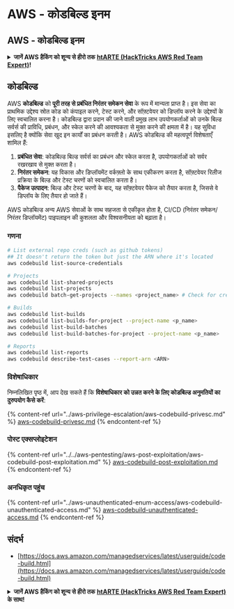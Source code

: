 # AWS - कोडबिल्ड इनम

## AWS - कोडबिल्ड इनम

<details>

<summary><strong>जानें AWS हैकिंग को शून्य से हीरो तक</strong> <a href="https://training.hacktricks.xyz/courses/arte"><strong>htARTE (HackTricks AWS Red Team Expert)</strong></a><strong>!</strong></summary>

HackTricks का समर्थन करने के अन्य तरीके:

* यदि आप अपनी **कंपनी का विज्ञापन HackTricks में देखना चाहते हैं** या **HackTricks को PDF में डाउनलोड करना चाहते हैं** तो [**सब्सक्रिप्शन प्लान्स देखें**](https://github.com/sponsors/carlospolop)!
* [**आधिकारिक PEASS और HackTricks स्वैग**](https://peass.creator-spring.com) प्राप्त करें
* [**The PEASS Family**](https://opensea.io/collection/the-peass-family) की खोज करें, हमारा विशेष [**NFTs**](https://opensea.io/collection/the-peass-family) संग्रह
* **शामिल हों** 💬 [**डिस्कॉर्ड समूह**](https://discord.gg/hRep4RUj7f) या [**टेलीग्राम समूह**](https://t.me/peass) या हमें **ट्विटर** 🐦 [**@hacktricks\_live**](https://twitter.com/hacktricks\_live)** पर फॉलो** करें।
* **हैकिंग ट्रिक्स साझा करें, PRs सबमिट करके** [**HackTricks**](https://github.com/carlospolop/hacktricks) और [**HackTricks Cloud**](https://github.com/carlospolop/hacktricks-cloud) github repos में।

</details>

## कोडबिल्ड

AWS **कोडबिल्ड** को **पूरी तरह से प्रबंधित निरंतर समेकन सेवा** के रूप में मान्यता प्राप्त है। इस सेवा का प्राथमिक उद्देश्य स्रोत कोड को कंपाइल करने, टेस्ट करने, और सॉफ़्टवेयर को डिप्लॉय करने के उद्देश्यों के लिए स्वचालित करना है। कोडबिल्ड द्वारा प्रदान की जाने वाली प्रमुख लाभ उपयोगकर्ताओं को उनके बिल्ड सर्वर्स की प्राविधि, प्रबंधन, और स्केल करने की आवश्यकता से मुक्त करने की क्षमता में है। यह सुविधा इसलिए है क्योंकि सेवा खुद इन कार्यों का प्रबंधन करती है। AWS कोडबिल्ड की महत्वपूर्ण विशेषताएँ शामिल हैं:

1. **प्रबंधित सेवा**: कोडबिल्ड बिल्ड सर्वर्स का प्रबंधन और स्केल करता है, उपयोगकर्ताओं को सर्वर रखरखाव से मुक्त करता है।
2. **निरंतर समेकन**: यह विकास और डिप्लॉयमेंट वर्कफ़्लो के साथ एकीकरण करता है, सॉफ़्टवेयर रिलीज प्रक्रिया के बिल्ड और टेस्ट चरणों को स्वचालित करता है।
3. **पैकेज उत्पादन**: बिल्ड और टेस्ट चरणों के बाद, यह सॉफ़्टवेयर पैकेज को तैयार करता है, जिससे वे डिप्लॉय के लिए तैयार हो जाते हैं।

AWS कोडबिल्ड अन्य AWS सेवाओं के साथ सहजता से एकीकृत होता है, CI/CD (निरंतर समेकन/निरंतर डिप्लॉयमेंट) पाइपलाइन की कुशलता और विश्वसनीयता को बढ़ाता है।

### गणना
```bash
# List external repo creds (such as github tokens)
## It doesn't return the token but just the ARN where it's located
aws codebuild list-source-credentials

# Projects
aws codebuild list-shared-projects
aws codebuild list-projects
aws codebuild batch-get-projects --names <project_name> # Check for creds in env vars

# Builds
aws codebuild list-builds
aws codebuild list-builds-for-project --project-name <p_name>
aws codebuild list-build-batches
aws codebuild list-build-batches-for-project --project-name <p_name>

# Reports
aws codebuild list-reports
aws codebuild describe-test-cases --report-arn <ARN>
```
### विशेषाधिकार

निम्नलिखित पृष्ठ में, आप देख सकते हैं कि **विशेषाधिकार को उन्नत करने के लिए कोडबिल्ड अनुमतियों का दुरुपयोग कैसे करें**:

{% content-ref url="../aws-privilege-escalation/aws-codebuild-privesc.md" %}
[aws-codebuild-privesc.md](../aws-privilege-escalation/aws-codebuild-privesc.md)
{% endcontent-ref %}

### पोस्ट एक्सप्लोइटेशन

{% content-ref url="../../aws-pentesting/aws-post-exploitation/aws-codebuild-post-exploitation.md" %}
[aws-codebuild-post-exploitation.md](../../aws-pentesting/aws-post-exploitation/aws-codebuild-post-exploitation.md)
{% endcontent-ref %}

### अनधिकृत पहुंच

{% content-ref url="../aws-unauthenticated-enum-access/aws-codebuild-unauthenticated-access.md" %}
[aws-codebuild-unauthenticated-access.md](../aws-unauthenticated-enum-access/aws-codebuild-unauthenticated-access.md)
{% endcontent-ref %}

## संदर्भ

* [https://docs.aws.amazon.com/managedservices/latest/userguide/code-build.html](https://docs.aws.amazon.com/managedservices/latest/userguide/code-build.html)

<details>

<summary><strong>जानें AWS हैकिंग को शून्य से हीरो तक</strong> <a href="https://training.hacktricks.xyz/courses/arte"><strong>htARTE (HackTricks AWS Red Team Expert)</strong></a><strong> के साथ!</strong></summary>

HackTricks का समर्थन करने के अन्य तरीके:

* यदि आप अपनी **कंपनी का विज्ञापन HackTricks में देखना चाहते हैं** या **HackTricks को PDF में डाउनलोड करना चाहते हैं** तो [**सब्सक्रिप्शन प्लान्स**](https://github.com/sponsors/carlospolop) देखें!
* [**आधिकारिक PEASS & HackTricks स्वैग**](https://peass.creator-spring.com) प्राप्त करें
* हमारे विशेष [**NFTs**](https://opensea.io/collection/the-peass-family) कलेक्शन, [**The PEASS Family**](https://opensea.io/collection/the-peass-family) खोजें
* **शामिल हों** 💬 [**डिस्कॉर्ड समूह**](https://discord.gg/hRep4RUj7f) या [**टेलीग्राम समूह**](https://t.me/peass) या हमें **ट्विटर** 🐦 [**@hacktricks\_live**](https://twitter.com/hacktricks\_live) पर **फॉलो** करें।
* **हैकिंग ट्रिक्स साझा करें** [**HackTricks**](https://github.com/carlospolop/hacktricks) और [**HackTricks Cloud**](https://github.com/carlospolop/hacktricks-cloud) github repos को PRs सबमिट करके।

</details>
